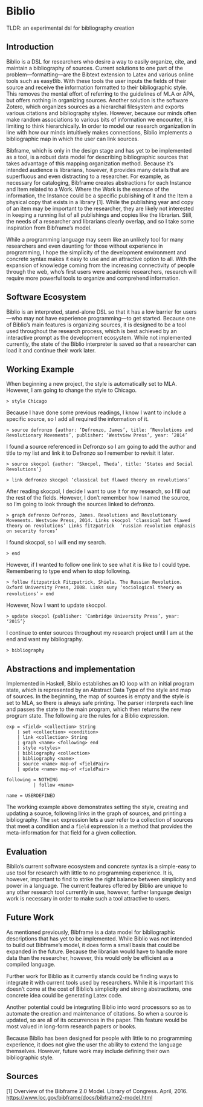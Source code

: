 # Biblio
TLDR: an experimental dsl for bibliography creation


## Introduction

Biblio is a DSL for researchers who desire a way to easily organize, cite, and maintain a bibliography of sources. Current solutions to one part of the problem—formatting—are the Bibtext extension to Latex and various online tools such as easyBib. With these tools the user inputs the fields of their source and receive the information formatted to their bibliographic style. This removes the mental effort of referring to the guidelines of MLA or APA, but offers nothing in organizing sources. Another solution is the software Zotero, which organizes sources as a hierarchal filesystem and exports various citations and bibliography styles. However, because our minds often make random associations to various bits of information we encounter, it is limiting to think hierarchically. In order to model our research organization in line with how our minds intuitively makes connections, Biblio implements a bibliographic map in which the user can link sources.

Bibframe, which is only in the design stage and has yet to be implemented as a tool, is a robust data model for describing bibliographic sources that takes advantage of this mapping organization method. Because it’s intended audience is librarians, however, it provides many details that are superfluous and even distracting to a researcher. For example, as necessary for cataloging, Bibframe creates abstractions for each Instance and Item related to a Work. Where the Work is the essence of the information, the Instance could be a specific publishing of it and the Item a physical copy that exists in a library [1]. While the publishing year and copy of an item may be important to the researcher, they are likely not interested in keeping a running list of all publishings and copies like the librarian. Still, the needs of a researcher and librarians clearly overlap, and so I take some inspiration from Bibframe’s model. 

While a programming language may seem like an unlikely tool for many researchers and even daunting for those without experience in programming, I hope the simplicity of the development environment and concrete syntax makes it easy to use and an attractive option to all. With the expansion of knowledge coming from the increasing connectivity of people through the web, who’s first users were academic researchers, research will require more powerful tools to organize and comprehend information.

## Software Ecosystem

Biblio is an interpreted, stand-alone DSL so that it has a low barrier for users—who may not have experience programming—to get started. Because one of Biblio’s main features is organizing sources, it is designed to be a tool used throughout the research process, which is best achieved by an interactive prompt as the development ecosystem. While not implemented currently, the state of the Biblio interpreter is saved so that a researcher can load it and continue their work later.

## Working Example

When beginning a new project, the style is automatically set to MLA. However, I am going to change the style to Chicago.

`> style Chicago`

Because I have done some previous readings, I know I want to include a specific source, so I add all required the information of it.

`> source defronzo {author: ‘Defronzo, James’, title: ‘Revolutions and Revolutionary Movements’, publisher: ‘Westview Press’, year: ’2014’`

I found a source referenced in Defronzo so I am going to add the author and title to my list and link it to Defronzo so I remember to revisit it later.

`> source skocpol {author: ‘Skocpol, Theda’, title: ‘States and Social Revolutions’}`

`> link defronzo skocpol ‘classical but flawed theory on revolutions’`

After reading skocpol, I decide I want to use it for my research, so I fill out the rest of the fields. However, I don’t remember how I named the source, so I’m going to look through the sources linked to defronzo.

`> graph defronzo
Defronzo, James. Revolutions and Revolutionary Movements. Westview Press, 2014.
Links skocpol ‘classical but flawed theory on revolutions’
Links fitzpatrick  ‘russian revolution emphasis on security forces’`

I found skocpol, so I will end my search.

`> end`

However, if I wanted to follow one link to see what it is like to I could type. Remembering to type end when to stop following.

`> follow fitzpatrick
Fitzpatrick, Shiela. The Russian Revolution. Oxford University Press, 2008.
Links suny ‘sociological theory on revolutions’`
`> end`

However, Now I want to update skocpol.

`> update skocpol {publisher: ‘Cambridge University Press’, year: ‘2015’}`

I continue to enter sources throughout my research project until I am at the end and want my bibliography.

`> bibliography`

## Abstractions and implementation

Implemented in Haskell, Biblio establishes an IO loop with an initial program state, which is represented by an Abstract Data Type of the style and map of sources. In the beginning, the map of sources is empty and the style is set to MLA, so there is always safe printing. The parser interprets each line and passes the state to the main program, which then returns the new program state. The following are the rules for a Biblio expression.
 
    exp = <field> <collection> String
        | set <collection> <condition>
        | link <collection> String
        | graph <name> <following> end
        | style <styles>
        | bibliography <collection>
        | bibliography <name>
        | source <name> map-of <fieldPair>
        | update <name> map-of <fieldPair>
    
    following = NOTHING
              | follow <name>
    
    name = USERDEFINED


The working example above demonstrates setting the style, creating and updating a source, following links in the graph of sources, and printing a bibliography. The `set` expression lets a user refer to a collection of sources that meet a condition and a `field` expression is a method that provides the meta-information for that field for a given collection.

## Evaluation

Biblio’s current software ecosystem and concrete syntax is a simple-easy to use tool for research with little to no programming experience. It is, however, important to find to strike the right balance between simplicity and power in a language. The current features offered by Biblio are unique to any other research tool currently in use, however, further language design work is necessary in order to make such a tool attractive to users.

## Future Work

As mentioned previously, Bibframe is a data model for bibliographic descriptions that has yet to be implemented. While Biblio was not intended to build out Bibframe’s model, it does form a small basis that could be expanded in the future. Because the librarian would have to handle more data than the researcher, however, this would only be efficient as a compiled language.

Further work for Biblio as it currently stands could be finding ways to integrate it with current tools used by researchers. While it is important this doesn’t come at the cost of Biblio’s simplicity and strong abstractions, one concrete idea could be generating Latex code.

Another potential could be integrating Biblio into word processors so as to automate the creation and maintenance of citations. So when a source is updated, so are all of its occurrences in the paper. This feature would be most valued in long-form research papers or books.

Because Biblio has been designed for people with little to no programming experience, it does not give the user the ability to extend the language themselves. However, future work may include defining their own bibliographic style.

## Sources

[1] Overview of the Bibframe 2.0 Model. Library of Congress. April, 2016. https://www.loc.gov/bibframe/docs/bibframe2-model.html 